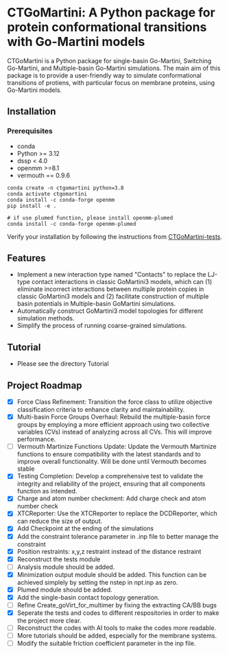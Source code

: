 # CTGoMartini: A Python package for protein conformational transitions with Go-Martini models

CTGoMartini is a Python package for single-basin Go-Martini, Switching Go-Martini, and Multiple-basin Go-Martini simulations. The main aim of this package is to provide a user-friendly way to simulate conformational transitions of protiens, with particular focus on membrane proteins, using Go-Martini models.


## Installation
### Prerequisites
- conda
- Python >= 3.12
- dssp < 4.0
- openmm >=8.1
- vermouth == 0.9.6
```
conda create -n ctgomartini python=3.8
conda activate ctgomartini
conda install -c conda-forge openmm
pip install -e .

# if use plumed function, please install openmm-plumed
conda install -c conda-forge openmm-plumed
```

Verify your installation by following the instructions from [CTGoMartini-tests](https://github.com/ComputBiophys/CTGoMartini-tests).


## Features
- Implement a new interaction type named "Contacts" to replace the LJ-type contact interactions in classic GoMartini3 models, which can (1) eliminate incorrect interactions between multiple protein copies in classic GoMartini3 models and (2) facilitate construction of multiple basin potentials in Multiple-basin GoMartini simulations.
- Automatically construct GoMartini3 model topologies for different simulation methods.
- Simplify the process of running coarse-grained simulations.

## Tutorial
- Please see the directory Tutorial





## Project Roadmap
- [x] Force Class Refinement: Transition the force class to utilize objective classification criteria to enhance clarity and maintainability.
- [x] Multi-basin Force Groups Overhaul: Rebuild the multiple-basin force groups by employing a more efficient approach using two collective variables (CVs) instead of analyzing across all CVs. This will improve performance.
- [ ] Vermouth Martinize Functions Update: Update the Vermouth Martinize functions to ensure compatibility with the latest standards and to improve overall functionality. Will be done until Vermouth becomes stable 
- [x] Testing Completion: Develop a comprehensive test to validate the integrity and reliability of the project, ensuring that all components function as intended.
- [x] Charge and atom number checkment: Add charge check and atom number check
- [x] XTCReporter: Use the XTCReporter to replace the DCDReporter, which can reduce the size of output.
- [x] Add Checkpoint at the ending of the simulations
- [x] Add the constraint tolerance parameter in .inp file to better manage the constraint
- [x] Position restraints: x,y,z restraint instead of the distance restraint
- [x] Reconstruct the tests module
- [ ] Analysis module should be added.
- [x] Minimization output module should be added. This function can be achieved simplely by setting the nstep in npt.inp as zero.
- [x] Plumed module should be added.
- [x] Add the single-basin contact topology generation.
- [ ] Refine Create_goVirt_for_multimer by fixing the extracting CA/BB bugs
- [x] Seperate the tests and codes to different respositories in order to make the project more clear.
- [ ] Reconstruct the codes with AI tools to make the codes more readable.
- [ ] More tutorials should be added, especially for the membrane systems.
- [ ] Modify the suitable friction coefficient parameter in the inp file. 